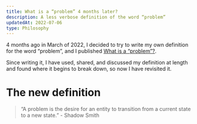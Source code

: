 ```yaml
---
title: What is a “problem” 4 months later?
description: A less verbose definition of the word “problem”
updatedAt: 2022-07-06
type: Philosophy
---
```


4 months ago in March of 2022, I decided to try to write my own definition for the word “problem”, and I published [What is a “problem”?](/what-is-a-problem).

Since writing it, I have used, shared, and discussed my definition at length and found where it begins to break down, so now I have revisited it.

# The new definition

> “A problem is the desire for an entity to transition from a current state to a new state.” - Shadow Smith